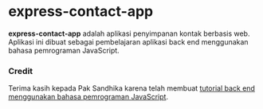 # express-contact-app

**express-contact-app** adalah aplikasi penyimpanan kontak berbasis web. Aplikasi ini dibuat sebagai pembelajaran aplikasi back end menggunakan bahasa pemrograman JavaScript.

### Credit

Terima kasih kepada Pak Sandhika karena telah membuat [tutorial back end menggunakan bahasa pemrograman JavaScript](https://www.youtube.com/playlist?list=PLFIM0718LjIW-XBdVOerYgKegBtD6rSfD).